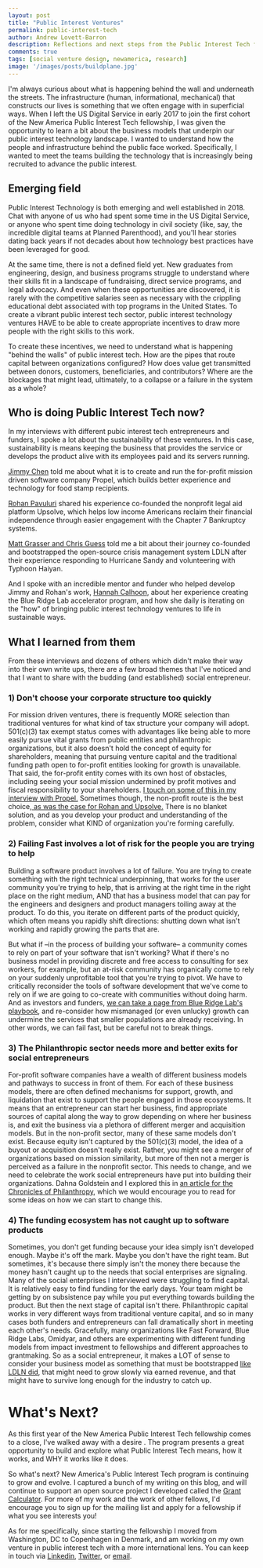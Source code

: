 ```yaml
---
layout: post
title: "Public Interest Ventures"
permalink: public-interest-tech
author: Andrew Lovett-Barron
description: Reflections and next steps from the Public Interest Tech fellowship
comments: true
tags: [social venture design, newamerica, research]
image: '/images/posts/buildplane.jpg'
---
```


I'm always curious about what is happening behind the wall and underneath the streets. The infrastructure (human, informational, mechanical) that constructs our lives is something that we often engage with in superficial ways. When I left the US Digital Service in early 2017 to join the first cohort of the New America Public Interest Tech fellowship, I was given the opportunity to learn a bit about the business models that underpin our public interest technology landscape. I wanted to understand how the people and infrastructure behind the public face worked. Specifically, I wanted to meet the teams building the technology that is increasingly being recruited to advance the public interest. 


## Emerging field

Public Interest Technology is both emerging and well established in 2018. Chat with anyone of us who had spent some time in the US Digital Service, or anyone who spent time doing technology in civil society (like, say,  the incredible digital teams at Planned Parenthood), and you'll hear stories dating back years if not decades about how technology best practices have been leveraged for good. 

At the same time, there is not a defined field yet. New graduates from engineering, design, and business programs struggle to understand where their skills fit in a landscape of fundraising, direct service programs, and legal advocacy. And even when these opportunities are discovered, it is rarely with the competitive salaries seen as necessary with the crippling educational debt associated with top programs in the United States. To create a vibrant public interest tech sector, public interest technology ventures HAVE to be able to create appropriate incentives to draw more people with the right skills to this work.

To create these incentives, we need to understand what is happening "behind the walls" of public interest tech. How are the pipes that route capital between organizations configured? How does value get transmitted between donors, customers, beneficiaries, and contributors? Where are the blockages that might lead, ultimately, to a collapse or a failure in the system as a whole?


## Who is doing Public Interest Tech now?

In my interviews with different pubic interest tech entrepreneurs and funders, I spoke a lot about the sustainability of these ventures. In this case, sustainability is means keeping the business that provides the service or develops the product alive with its employees paid and its servers running.

[Jimmy Chen](https://pit.andrewlb.com/propel) told me about what it is to create and run the for-profit mission driven software company Propel, which builds better experience and technology for food stamp recipients. 

[Rohan Pavuluri](https://pit.andrewlb.com/upsolve-complex-coord) shared his experience co-founded the nonprofit legal aid platform Upsolve, which helps low income Americans reclaim their financial independence through easier engagement with the Chapter 7 Bankruptcy systems. 

[Matt Grasser and Chris Guess](https://pit.andrewlb.com/infrastructure-for-good) told me a bit about their journey co-founded and bootstrapped the open-source crisis management system LDLN after their experience responding to Hurricane Sandy and volunteering with Typhoon Haiyan.

And I spoke with an incredible mentor and funder who helped develop Jimmy and Rohan's work, [Hannah Calhoon](https://pit.andrewlb.com/accelerate-social-entrepreneurship), about her experience creating the Blue Ridge Lab accelerator program, and how she daily is iterating on the "how" of bringing public interest technology ventures to life in sustainable ways.


## What I learned from them

From these interviews and dozens of others which didn't make their way into their own write ups, there are a few broad themes that I've noticed and that I want to share with the budding (and established) social entrepreneur.

### 1) Don't choose your corporate structure too quickly


For mission driven ventures, there is frequently MORE selection than traditional ventures for what kind of tax structure your company will adopt. 501(c)(3) tax exempt status comes with advantages like being able to more easily pursue vital grants from public entities and philanthropic organizations, but it also doesn't hold the concept of equity for shareholders, meaning that pursuing venture capital and the traditional funding path open to for-profit entities looking for growth is unavailable. That said, the for-profit entity comes with its own host of obstacles, including seeing your social mission undermined by profit motives and fiscal responsibility to your shareholders. [I touch on some of this in my interview with Propel.](https://pit.andrewlb.com/propel) Sometimes though, the non-profit route is the best choice,[ as was the case for Rohan and Upsolve.](https://pit.andrewlb.com/upsolve-complex-coord) There is no blanket solution, and as you develop your product and understanding of the problem, consider what KIND of organization you're forming carefully.

### 2) Failing Fast involves a lot of risk for the people you are trying to help


Building a software product involves a lot of failure. You are trying to create something with the right technical underpinning, that works for the user community you're trying to help, that is arriving at the right time in the right place on the right medium, AND that has a business model that can pay for the engineers and designers and product managers toiling away at the product. To do this, you iterate on different parts of the product quickly, which often means you rapidly shift directions: shutting down what isn't working and rapidly growing the parts that are.


But what if –in the process of building your software– a community comes to rely on part of your software that isn't working? What if there's no business model in providing discrete and free access to consulting for sex workers, for example, but an at-risk community has organically come to rely on your suddenly unprofitable tool that you're trying to pivot. We have to critically reconsider the tools of software development that we've come to rely on if we are going to co-create with communities without doing harm. And as investors and funders, [we can take a page from Blue Ridge Lab's playbook](https://pit.andrewlb.com/accelerate-social-entrepreneurship), and re-consider how mismanaged (or even unlucky) growth can undermine the services that smaller populations are already receiving. In other words, we can fail fast, but be careful not to break things.

### 3) The Philanthropic sector needs more and better exits for social entrepreneurs


For-profit software companies have a wealth of different business models and pathways to success in front of them. For each of these business models, there are often defined mechanisms for support, growth, and liquidation that exist to support the people engaged in those ecosystems. It means that an entrepreneur can start her business, find appropriate sources of capital along the way to grow depending on where her business is, and exit the business via a plethora of different merger and acquisition models. But in the non-profit sector, many of these same models don't exist. Because equity isn't captured by the 501(c)(3) model, the idea of a buyout or acquisition doesn't really exist. Rather, you might see a merger of organizations based on mission similarity, but more of then not a merger is perceived as a failure in the nonprofit sector. This needs to change, and we need to celebrate the work social entrepreneurs have put into building their organizations. Dahna Goldstein and I explored this in [an article for the Chronicles of Philanthropy](https://www.philanthropy.com/article/opinion-charitiestheir/242690), which we would encourage you to read for some ideas on how we can start to change this.

### 4) The funding ecosystem has not caught up to software products


Sometimes, you don't get funding because your idea simply isn't developed enough. Maybe it's off the mark. Maybe you don't have the right team. But sometimes, it's because there simply isn't the money there because the money hasn't caught up to the needs that social enterprises are signaling. Many of the social enterprises I interviewed were struggling to find capital. It is relatively easy to find funding for the early days. Your team might be getting by on subsistence pay while you put everything towards building the product. But then the next stage of capital isn't there. Philanthropic capital works in very different ways from traditional venture capital, and so in many cases both funders and entrepreneurs can fall dramatically short in meeting each other's needs. Gracefully, many organizations like Fast Forward, Blue Ridge Labs, Omidyar, and others are experimenting with different funding models from impact investment to fellowships and different approaches to grantmaking. So as a social entrepreneur, it makes a LOT of sense to consider your business model as something that must be bootstrapped [like LDLN did](https://pit.andrewlb.com/infrastructure-for-good), that might need to grow slowly via earned revenue, and that might have to survive long enough for the industry to catch up. 


# What's Next?

As this first year of the New America Public Interest Tech fellowship comes to a close, I've walked away with a desire . The program presents a great opportunity to build and explore what Public Interest Tech means, how it works, and WHY it works like it does.

So what's next? New America's Public Interest Tech program is continuing to grow and evolve. I captured a bunch of my writing on this blog, and will continue to support an open source project I developed called the [Grant Calculator](https://pit.andrewlb.com/grant-calculator). For more of my work and the work of other fellows, I'd encourage you to sign up for the mailing list and apply for a fellowship if what you see interests you! 

As for me specifically, since starting the fellowship I moved from Washington, DC to Copenhagen in Denmark, and am working on my own venture in public interest tech with a more international lens. You can keep in touch via [Linkedin](https://www.linkedin.com/in/andrewlb), [Twitter](https://twitter.com/Readywater), or [email](mailto:alb@andrewlb.com).